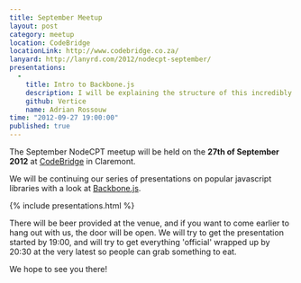 ```yaml
---
title: September Meetup
layout: post
category: meetup
location: CodeBridge
locationLink: http://www.codebridge.co.za/
lanyard: http://lanyrd.com/2012/nodecpt-september/
presentations:
  -
    title: Intro to Backbone.js
    description: I will be explaining the structure of this incredibly popular MVC library, through slides and also example code that will be built onto our example application from the previous node.js live coding demonstration.
    github: Vertice
    name: Adrian Rossouw
time: "2012-09-27 19:00:00"
published: true
---
```


The September NodeCPT meetup will be held on the __27th of September 2012__ at [CodeBridge](http://www.codebridge.co.za/) in Claremont.

We will be continuing our series of presentations on popular javascript libraries with a look at [Backbone.js](http://backbonejs.org).

{% include presentations.html %}

There will be beer provided at the venue, and if you want to come earlier to hang out with us, the door will be open. We will try to get the presentation started by 19:00, and will try to get everything 'official' wrapped up by 20:30 at the very latest so people can grab something to eat.

We hope to see you there!